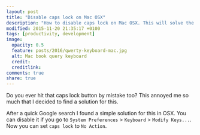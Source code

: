```yaml
---
layout: post
title: "Disable caps lock on Mac OSX"
description: "How to disable caps lock on Mac OSX. This will solve the problem of by mistake hitting the caps lock button."
modified: 2015-11-20 21:35:17 +0100
tags: [productivity, development]
image:
  opacity: 0.5
  feature: posts/2016/qwerty-keyboard-mac.jpg
  alt: Mac book query keyboard
  credit:
  creditlink:
comments: true
share: true
---
```

Do you ever hit that caps lock button by mistake too? This annoyed me so much that I decided to find a solution for this.


After a quick Google search I found a simple solution for this in OSX. You can disable it if you go to `System Preferences` > `Keyboard` > `Modify Keys...`. Now you can set `caps lock` to `No Action`.

